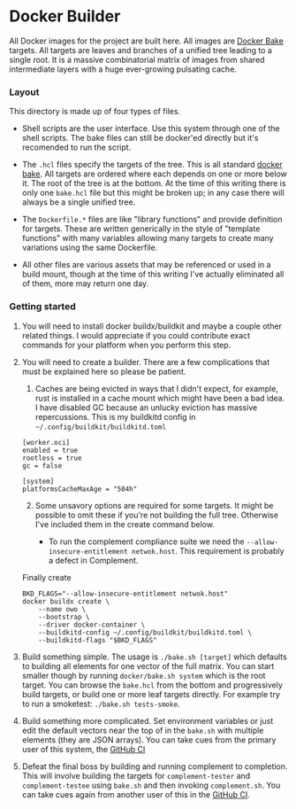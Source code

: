 # Docker Builder

All Docker images for the project are built here. All images are
[Docker Bake](https://docs.docker.com/build/bake/) targets. All targets are leaves and
branches of a unified tree leading to a single root. It is a massive combinatorial matrix
of images from shared intermediate layers with a huge ever-growing pulsating cache.

### Layout

This directory is made up of four types of files.

- Shell scripts are the user interface. Use this system through one of the shell scripts. The
bake files can still be docker'ed directly but it's recomended to run the script.

- The `.hcl` files specify the targets of the tree. This is all standard
[docker bake](https://docs.docker.com/build/bake/reference/). All targets are ordered where each
depends on one or more below it. The root of the tree is at the bottom. At the time of this
writing there is only one `bake.hcl` file but this might be broken up; in any case there will
always be a single unified tree.

- The `Dockerfile.*` files are like "library functions" and provide definition for targets.
These are written generically in the style of "template functions" with many variables allowing
many targets to create many variations using the same Dockerfile.

- All other files are various assets that may be referenced or used in a build mount, though
at the time of this writing I've actually eliminated all of them, more may return one day.


### Getting started

1. You will need to install docker buildx/buildkit and maybe a couple other related things.
I would appreciate if you could contribute exact commands for your platform when you perform
this step.

2. You will need to create a builder. There are a few complications that must be explained here
so please be patient.

	1. Caches are being evicted in ways that I didn't expect, for example, rust is installed in a
	cache mount which might have been a bad idea. I have disabled GC because an unlucky eviction
	has massive repercussions. This is my buildkitd config in `~/.config/buildkit/buildkitd.toml`

	```
	[worker.oci]
	enabled = true
	rootless = true
	gc = false

	[system]
	platformsCacheMaxAge = "504h"
	```

	2. Some unsavory options are required for some targets. It might be possible to omit these if
	you're not building the full tree. Otherwise I've included them in the create command below.

		- To run the complement compliance suite we need the `--allow-insecure-entitlement netwok.host`.
		This requirement is probably a defect in Complement.

	Finally create
	
	```
	BKD_FLAGS="--allow-insecure-entitlement netwok.host"
	docker buildx create \
		--name owo \
		--bootstrap \
		--driver docker-container \
		--buildkitd-config ~/.config/buildkit/buildkitd.toml \
		--buildkitd-flags "$BKD_FLAGS"
	```

3. Build something simple. The usage is `./bake.sh [target]` which defaults to building all
elements for one vector of the full matrix. You can start smaller though by running
`docker/bake.sh system` which is the root target. You can browse the `bake.hcl` from the bottom
and progressively build targets, or build one or more leaf targets directly. For example try
to run a smoketest: `./bake.sh tests-smoke`.

4. Build something more complicated. Set environment variables or just edit the default vectors
near the top of in the `bake.sh` with multiple elements (they are JSON arrays). You can take
cues from the primary user of this system, the [GitHub CI](https://github.com/matrix-construct/tuwunel/blob/main/.github/workflows/main.yml#L32)

5. Defeat the final boss by building and running complement to completion. This will involve
building the targets for `complement-tester` and `complement-testee` using `bake.sh` and then
invoking `complement.sh`. You can take cues again from another user of this in the
[GitHub CI](https://github.com/matrix-construct/tuwunel/blob/main/.github/workflows/test.yml#L79).
